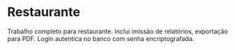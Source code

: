 # Restaurante
Trabalho completo para restaurante.
Inclui imissão de relatórios, exportação para PDF.
Login autentica no banco com senha encriptografada.
